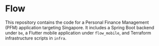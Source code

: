 # Flow

This repository contains the code for a Personal Finance Management (PFM) application targeting Singapore. It includes a Spring Boot backend under `be`, a Flutter mobile application under `flow_mobile`, and Terraform infrastructure scripts in `infra`.

